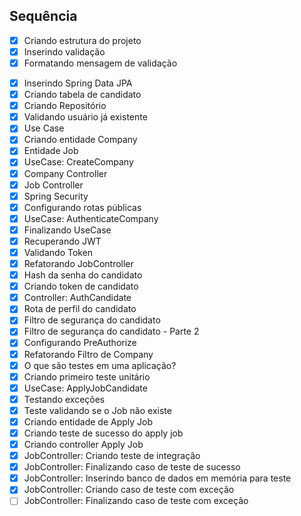 ## Sequência

- [x] Criando estrutura do projeto
- [x] Inserindo validação
- [x] Formatando mensagem de validação
<!-- - [ ] Doc: Instalação do Docker -->
- [x] Inserindo Spring Data JPA
- [x] Criando tabela de candidato
- [x] Criando Repositório
- [x] Validando usuário já existente
- [x] Use Case
- [x] Criando entidade Company
- [x] Entidade Job
- [x] UseCase: CreateCompany
- [x] Company Controller
- [x] Job Controller
- [x] Spring Security
- [x] Configurando rotas públicas
- [x] UseCase: AuthenticateCompany
- [x] Finalizando UseCase
- [x] Recuperando JWT
- [x] Validando Token
- [x] Refatorando JobController
- [x] Hash da senha do candidato
- [x] Criando token de candidato
- [x] Controller: AuthCandidate
- [x] Rota de perfil do candidato
- [x] Filtro de segurança do candidato
- [x] Filtro de segurança do candidato - Parte 2
- [x] Configurando PreAuthorize
- [x] Refatorando Filtro de Company
- [x] O que são testes em uma aplicação?
- [x] Criando primeiro teste unitário
- [x] UseCase: ApplyJobCandidate
- [x] Testando exceções
- [x] Teste validando se o Job não existe
- [x] Criando entidade de Apply Job
- [x] Criando teste de sucesso do apply job
- [x] Criando controller Apply Job
- [x] JobController: Criando teste de integração
- [x] JobController: Finalizando caso de teste de sucesso
- [x] JobController: Inserindo banco de dados em memória para teste
- [x] JobController: Criando caso de teste com exceção
- [ ] JobController: Finalizando caso de teste com exceção
